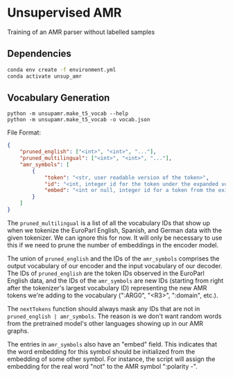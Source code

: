 # Unsupervised AMR
Training of an AMR parser without labelled samples

## Dependencies

```bash
conda env create -f environment.yml
conda activate unsup_amr
```

## Vocabulary Generation

```
python -m unsupamr.make_t5_vocab --help
python -m unsupamr.make_t5_vocab -o vocab.json
```

File Format:

```json
{
	"pruned_english": ["<int>", "<int>", "..."],
	"pruned_multilingual": ["<int>", "<int>", "..."],
	"amr_symbols": [
		{
			"token": "<str, user readable version of the token>",
			"id": "<int, integer id for the token under the expanded vocabulary>",
			"embed": "<int or null, integer id for a token from the existing vocbulary>"
		}
	]
}
```

The `pruned_multilingual` is a list of all the vocabulary IDs that show up when we tokenize the EuroParl English, Spanish, and German data with the given tokenizer.
We can ignore this for now. It will only be necessary to use this if we need to prune the number of embeddings in the encoder model.

The union of `pruned_english` and the IDs of the `amr_symbols` comprises the output vocabulary of our encoder and the input vocabulary of our decoder.
The IDs of `pruned_english` are the token IDs observed in the EuroParl English data, and the IDs of the `amr_symbols` are new IDs (starting from right after the tokenizer's largest vocabulary ID) representing the new AMR tokens we're adding to the vocabulary (":ARG0", "\<R3\>", ":domain", etc.).

The `nextTokens` function should always mask any IDs that are not in `pruned_english | amr_symbols`.
The reason is we don't want random words from the pretrained model's other languages showing up in our AMR graphs.

The entries in `amr_symbols` also have an "embed" field.
This indicates that the word embedding for this symbol should be initialized from the embedding of some other symbol.
For instance, the script will assign the embedding for the real word "not" to the AMR symbol ":polarity -".

